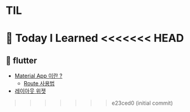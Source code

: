 # TIL
🍋 Today I Learned 
<<<<<<< HEAD
=======

## 🔗 flutter
- [Material App 이란 ?](flutter/layout/materialapp.md)
    - [Route 사용법](flutter/layout/route.md)
- [레이아웃 위젯](flutter/layout/layout_widget.md)
>>>>>>> e23ced0 (initial commit)
